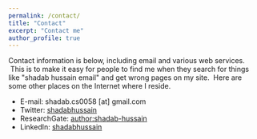 ```yaml
---
permalink: /contact/
title: "Contact"
excerpt: "Contact me"
author_profile: true
---
```

Contact information is below, including email and various web services.  This is to make it easy for people to find me when they search for things like "shadab hussain email" and get wrong pages on my site.  Here are some other places on the Internet where I reside.

* E-mail: shadab.cs0058 [at] gmail.com
* Twitter: [shadabhussain](http://twitter.com/shadabhusain786)
* ResearchGate: [author:shadab-hussain](https://www.researchgate.net/profile/Shadab_Hussain3)
* LinkedIn: [shadabhussain](http://www.linkedin.com/in/shadabhussain96)
